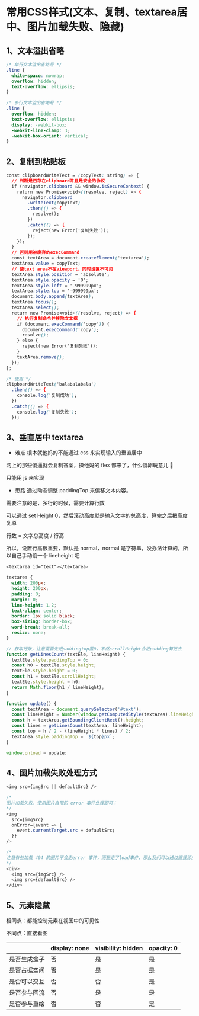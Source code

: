 # 常用CSS样式(文本、复制、textarea居中、图片加载失败、隐藏)

## 1、文本溢出省略

```css
/* 单行文本溢出省略号 */
.line {
  white-space: nowrap;
  overflow: hidden;
  text-overflow: ellipsis;
}

/* 多行文本溢出省略号 */
.line {
  overflow: hidden;
  text-overflow: ellipsis;
  display: -webkit-box;
  -webkit-line-clamp: 3;
  -webkit-box-orient: vertical;
}
```

## 2、复制到粘贴板

```css
const clipboardWriteText = (copyText: string) => {
  // 判断是否存在clipboard并且是安全的协议
  if (navigator.clipboard && window.isSecureContext) {
    return new Promise<void>((resolve, reject) => {
      navigator.clipboard
        .writeText(copyText)
        .then(() => {
          resolve();
        })
        .catch(() => {
          reject(new Error('复制失败'));
        });
    });
  }
  // 否则用被废弃的execCommand
  const textArea = document.createElement('textarea');
  textArea.value = copyText;
  // 使text area不在viewport，同时设置不可见
  textArea.style.position = 'absolute';
  textArea.style.opacity = '0';
  textArea.style.left = '-999999px';
  textArea.style.top = '-999999px';
  document.body.append(textArea);
  textArea.focus();
  textArea.select();
  return new Promise<void>((resolve, reject) => {
    // 执行复制命令并移除文本框
    if (document.execCommand('copy')) {
      document.execCommand('copy');
      resolve();
    } else {
      reject(new Error('复制失败'));
    }
    textArea.remove();
  });
};

/* 使用 */
clipboardWriteText('balabalabala')
  .then(() => {
    console.log('复制成功');
  })
  .catch(() => {
    console.log('复制失败');
  });
```

## 3、垂直居中 textarea

* 难点
根本就他妈的不能通过 css 来实现输入的垂直居中

网上的那些傻逼就会复制答案，操他妈的 flex 都来了，什么傻卵玩意儿 🥲

只能用 js 来实现


* 思路
通过动态调整 paddingTop 来偏移文本内容。

需要注意的是，多行的时候，需要计算行数

可以通过 set Height 0，然后滚动高度就是输入文字的总高度，算完之后把高度复原

行数 = 文字总高度 / 行高

所以，设置行高很重要，默认是 normal，normal 是字符串，没办法计算的，所以自己手动设一个 lineheight 吧


```css
<textarea id="text"></textarea>

textarea {
  width: 200px;
  height: 200px;
  padding: 0;
  margin: 0;
  line-height: 1.2;
  text-align: center;
  border: 1px solid black;
  box-sizing: border-box;
  word-break: break-all;
  resize: none;
}
```

```js
// 获取行数，注意需要先把paddingtop置0，不然scrollHeight会把padding算进去
function getLinesCount(textEle, lineHeight) {
  textEle.style.paddingTop = 0;
  const h0 = textEle.style.height;
  textEle.style.height = 0;
  const h1 = textEle.scrollHeight;
  textEle.style.height = h0;
  return Math.floor(h1 / lineHeight);
}

function update() {
  const textArea = document.querySelector('#text');
  const lineHeight = Number(window.getComputedStyle(textArea).lineHeight.slice(0, -2));
  const h = textArea.getBoundingClientRect().height;
  const lines = getLinesCount(textArea, lineHeight);
  const top = h / 2 - (lineHeight * lines) / 2;
  textArea.style.paddingTop = `${top}px`;
}

window.onload = update;
```


## 4、图片加载失败处理方式

```css
<img src={imgSrc || defaultSrc} />

/*
图片加载失败，使用图片自带的 error 事件处理即可：
*/
<img
  src={imgSrc}
  onError={event => {
    event.currentTarget.src = defaultSrc;
  }}
/>

/*
注意有些加载 404 的图片不会走error 事件，而是走了load事件，那么我们可以通过直接添加一个占位底图来实现，这样如果能加载就会覆盖占位图，如果不能加载那就会显示底下的底图
*/
<div>
  <img src={imgSrc} />
  <img src={defaultSrc} />
</div>
```

## 5、元素隐藏
相同点：都能控制元素在视图中的可见性

不同点：直接看图


|  | display: none | visibility: hidden | opacity: 0 |
|---|---|---|---|
| 是否生成盒子 | 否 | 是 | 是 |
| 是否占据空间 | 否 | 是 | 是 |
| 是否可以交互 | 否 | 否 | 是 |
| 是否参与回流 | 否 | 是 | 是 |
| 是否参与重绘 | 否 | 否 | 是 |

















